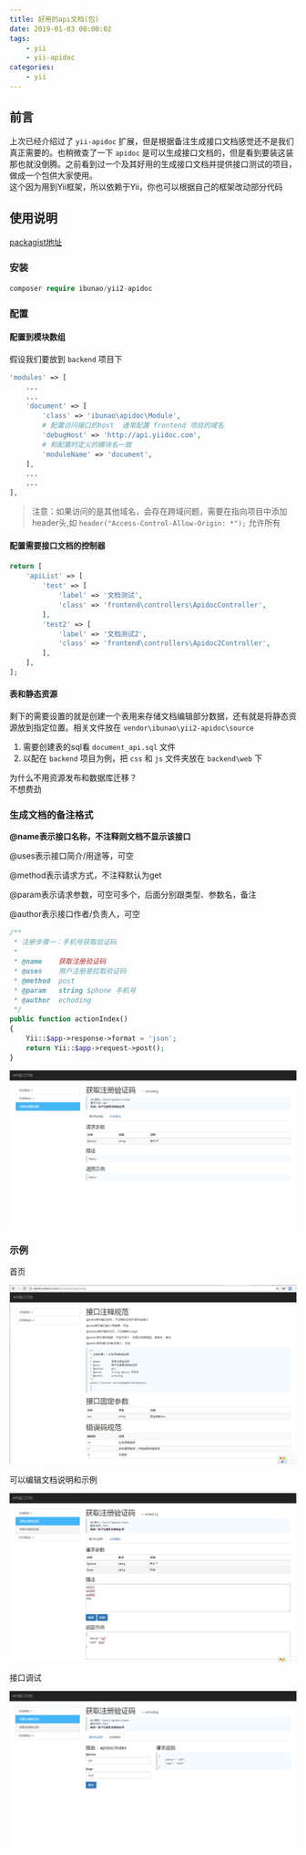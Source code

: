 ```yaml
---
title: 好用的api文档(包)  
date: 2019-01-03 00:00:02
tags:
    - yii
    - yii-apidoc
categories:
    - yii  
---
```


## 前言  
上次已经介绍过了 `yii-apidoc` 扩展，但是根据备注生成接口文档感觉还不是我们真正需要的。也稍微查了一下 `apidoc` 是可以生成接口文档的，但是看到要装这装那也就没倒腾。之前看到过一个及其好用的生成接口文档并提供接口测试的项目，做成一个包供大家使用。  
这个因为用到Yii框架，所以依赖于Yii，你也可以根据自己的框架改动部分代码  
## 使用说明  
[packagist地址](https://packagist.org/packages/ibunao/yii2-apidoc)  
### 安装  
```php
composer require ibunao/yii2-apidoc
```
### 配置  
#### 配置到模块数组  
假设我们要放到 `backend` 项目下  
```php
'modules' => [
    ...
    ...
    'document' => [
        'class' => 'ibunao\apidoc\Module',
        # 配置访问接口的host  通常配置 frontend 项目的域名
        'debugHost' => 'http://api.yiidoc.com',
        # 和配置时定义的模块名一致
        'moduleName' => 'document',
    ],
    ...
    ...
],
```
> 注意：如果访问的是其他域名，会存在跨域问题，需要在指向项目中添加header头,如 `header("Access-Control-Allow-Origin: *");` 允许所有  

<!-- more -->
#### 配置需要接口文档的控制器    

```php
return [
	'apiList' => [
		'test' => [
			'label' => '文档测试',
			'class' => 'frontend\controllers\ApidocController',
		],
		'test2' => [
			'label' => '文档测试2',
			'class' => 'frontend\controllers\Apidoc2Controller',
		],
	],
];
```
#### 表和静态资源  
剩下的需要设置的就是创建一个表用来存储文档编辑部分数据，还有就是将静态资源放到指定位置。相关文件放在 `vendor\ibunao\yii2-apidoc\source`
1. 需要创建表的sql看 `document_api.sql` 文件  
2. 以配在 `backend` 项目为例，把 `css` 和 `js` 文件夹放在 `backend\web` 下  

为什么不用资源发布和数据库迁移？  
不想费劲

### 生成文档的备注格式   

**@name表示接口名称，不注释则文档不显示该接口**

@uses表示接口简介/用途等，可空

@method表示请求方式，不注释默认为get

@param表示请求参数，可空可多个，后面分别跟类型、参数名，备注

@author表示接口作者/负责人，可空

```php
/**
 * 注册步骤一：手机号获取验证码
 *
 * @name	获取注册验证码
 * @uses	用户注册是拉取验证码
 * @method	post
 * @param	string $phone 手机号
 * @author	echoding
 */
public function actionIndex()
{
    Yii::$app->response->format = 'json';
	return Yii::$app->request->post();
}
```
![apidoc4](/images/yii/apidoc/apidoc4.png)  

### 示例  
首页  

![apidoc3](/images/yii/apidoc/apidoc3.png)  

可以编辑文档说明和示例  

![apidoc5](/images/yii/apidoc/apidoc5.png)  

接口调试

![apidoc6](/images/yii/apidoc/apidoc6.png)
